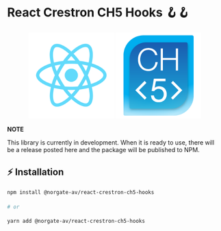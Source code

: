# React Crestron CH5 Hooks 🪝🪝

<div align="center">
	<img src="./assets/logo.svg" alt="react-logo" width="200" />
	<img src="./assets/crestron-ch5-logo.png" alt="ch5-logo" width="200" />
</div>

**NOTE**

This library is currently in development. When it is ready to use, there will be a release posted here and the package will be published to NPM.

## ⚡️ Installation

```sh
npm install @norgate-av/react-crestron-ch5-hooks

# or

yarn add @norgate-av/react-crestron-ch5-hooks
```
